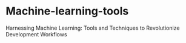 # Machine-learning-tools
Harnessing Machine Learning: Tools and Techniques to Revolutionize Development Workflows
